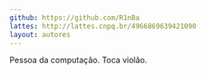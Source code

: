 ```yaml
---
github: https://github.com/R1nBa
lattes: http://lattes.cnpq.br/4966869639421090
layout: autores
---
```

Pessoa da computação. Toca violão.
